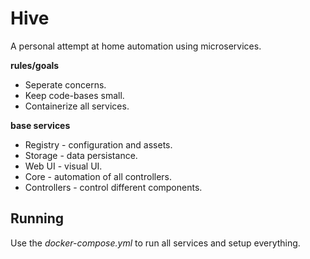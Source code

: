 # Hive

A personal attempt at home automation using microservices.

**rules/goals**
- Seperate concerns.
- Keep code-bases small.
- Containerize all services.

**base services**
- Registry - configuration and assets.
- Storage - data persistance.
- Web UI - visual UI.
- Core - automation of all controllers.
- Controllers - control different components.

## Running

Use the *docker-compose.yml* to run all services and setup everything.
